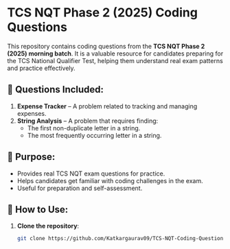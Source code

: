 # TCS NQT Phase 2 (2025) Coding Questions  

This repository contains coding questions from the **TCS NQT Phase 2 (2025) morning batch**. It is a valuable resource for candidates preparing for the TCS National Qualifier Test, helping them understand real exam patterns and practice effectively.  

## 📌 Questions Included:  
1. **Expense Tracker** – A problem related to tracking and managing expenses.  
2. **String Analysis** – A problem that requires finding:  
   - The first non-duplicate letter in a string.  
   - The most frequently occurring letter in a string.  

## 🎯 Purpose:  
- Provides real TCS NQT exam questions for practice.  
- Helps candidates get familiar with coding challenges in the exam.  
- Useful for preparation and self-assessment.  

## 🔗 How to Use:  
1. **Clone the repository**:  
   ```bash
   git clone https://github.com/Katkargaurav09/TCS-NQT-Coding-Question-and-Answer.git

